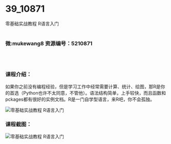 # 39_10871
零基础实战教程 R语言入门
<br/></br>
<h3>微:mukewang8 资源编号：5210871</h3>
<br/></br>
<h3>课程介绍：</h3>
<p>如果你之前没有编程经验，但是学习工作中经常需要计算、统计、绘图，那R是你的首选（Python也许不太同意，不管他）。语法结构简单，上手较快，而且函数和pckages都有很好的实例文档。R是一门自学型语言，来R吧，你不会孤独。</p>
<p><img src="https://www.ko996.com/wp-content/uploads/img/2020/03/1-46-300x210.png" alt="零基础实战教程 R语言入门"></p>
<div class="info-desc">
<h3>课程截图：</h3>
<p><img src="https://www.ko996.com/wp-content/uploads/img/2020/03/2-18.png" alt="零基础实战教程 R语言入门"></p>
<p>&nbsp;</p>


			
</div>
